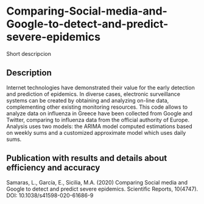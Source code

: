 # Comparing-Social-media-and-Google-to-detect-and-predict-severe-epidemics
Short descripcion
## Description
Internet technologies have demonstrated their value for the early detection and prediction of epidemics. In diverse cases, electronic surveillance systems can be created by obtaining and analyzing on-line data, complementing other existing monitoring resources. This code allows to analyze data on influenza in Greece have been collected from Google and Twitter, comparing to influenza data from the official authority of Europe. 
Analysis uses two models: the ARIMA model computed estimations based on weekly sums and a customized approximate model which uses daily sums.
## Publication with results and details about efficiency and accuracy
Samaras, L., García, E., Sicilia, M.A. (2020) Comparing Social media and Google to detect and predict severe epidemics. Scientific Reports, 10(4747). DOI: 10.1038/s41598-020-61686-9
